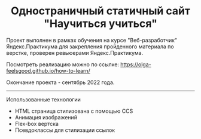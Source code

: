 <h1 align="center">Одностраничный статичный сайт "Научиться учиться"</h1>

Проект выполнен в рамках обучения на курсе "Веб-разработчик" Яндекс.Практикума для закрепления пройденного материала по верстке, проверен ревьюерами Яндекс.Практикума.

Посмотреть реализацию можно по ссылке: https://olga-feelsgood.github.io/how-to-learn/

Окончание проекта - сентябрь 2022 года.

***
Использованные технологии

* HTML страница стилизована с помощью CCS
* Анимация изображений
* Flex-box вертска
* Псевдоклассы для стилизации ссылок

